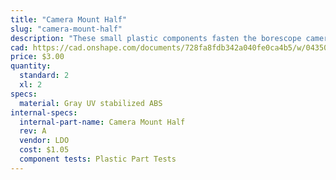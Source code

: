 ```yaml
---
title: "Camera Mount Half"
slug: "camera-mount-half"
description: "These small plastic components fasten the borescope camera to the z-axis extrusion."
cad: https://cad.onshape.com/documents/728fa8fdb342a040fe0ca4b5/w/0435033a7c78b02e71d0f721/e/5550c6a69c2862484616b3e9?renderMode=0&uiState=625506a050f84e1a8d3b81d8
price: $3.00
quantity:
  standard: 2
  xl: 2
specs:
  material: Gray UV stabilized ABS
internal-specs:
  internal-part-name: Camera Mount Half
  rev: A
  vendor: LDO
  cost: $1.05
  component tests: Plastic Part Tests
---
```

